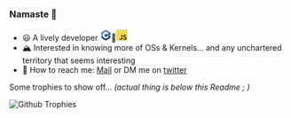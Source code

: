 ### Namaste 🙏

<p style="color:blue;font-size:18px;">

- 😃 A lively developer     <img height="20" src="https://raw.githubusercontent.com/github/explore/80688e429a7d4ef2fca1e82350fe8e3517d3494d/topics/cpp/cpp.png">🤝<img height="20" src="https://raw.githubusercontent.com/github/explore/80688e429a7d4ef2fca1e82350fe8e3517d3494d/topics/javascript/javascript.png">
- 🏔 Interested in knowing more of OSs & Kernels... and any unchartered territory that seems interesting
- 💬 How to reach me: [Mail](mailto:adityag.ug19.cs@nitp.ac.in) or DM me on [twitter]("https://twitter.com/AdityaGupta150")
</a>

<!-- **Languages and Tools:**  

<code><img height="20" src="https://raw.githubusercontent.com/github/explore/80688e429a7d4ef2fca1e82350fe8e3517d3494d/topics/cpp/cpp.png"></code>
<code><img height="20" src="https://raw.githubusercontent.com/github/explore/80688e429a7d4ef2fca1e82350fe8e3517d3494d/topics/javascript/javascript.png"></code>
<code><img height="20" src="https://raw.githubusercontent.com/github/explore/80688e429a7d4ef2fca1e82350fe8e3517d3494d/topics/nodejs/nodejs.png"></code>
<code><img height="20" src="https://raw.githubusercontent.com/github/explore/80688e429a7d4ef2fca1e82350fe8e3517d3494d/topics/react/react.png"></code>
<code><img height="20" src="https://raw.githubusercontent.com/github/explore/80688e429a7d4ef2fca1e82350fe8e3517d3494d/topics/python/python.png"></code>
<code><img height="20" src="https://raw.githubusercontent.com/github/explore/80688e429a7d4ef2fca1e82350fe8e3517d3494d/topics/flask/flask.png"></code>
 -->
</p>
<!-- 
<img align="right" src="https://github-readme-stats.vercel.app/api?username=adi-g15&show_icons=true&count_private=true&include_all_commits=true" />
<img align="right" src="https://github-contribution-stats.vercel.app/api/?username=adi-g15" /> -->

Some trophies to show off... _(actual thing is below this Readme ; )_

![Github Trophies](https://github-profile-trophy.vercel.app/?username=adi-g15&column=8&title=MultiLanguage,Organizations,Repositories,Stars,Commits,Issues,PullRequest)
<!-- &title=MultiLanguage,Organizations,Repositories,Stars,Commits,Issues,PullRequest -->
